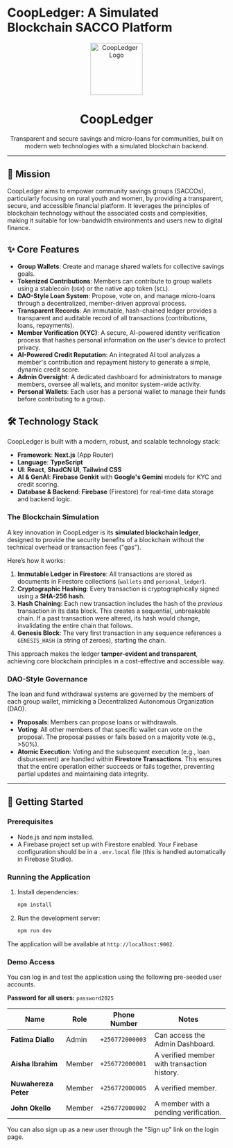 # CoopLedger: A Simulated Blockchain SACCO Platform

<p align="center">
  <img src="/public/icon.svg" alt="CoopLedger Logo" width="120">
</p>

<h1 align="center">CoopLedger</h1>

<p align="center">
  Transparent and secure savings and micro-loans for communities, built on modern web technologies with a simulated blockchain backend.
</p>

---

## 🚀 Mission

CoopLedger aims to empower community savings groups (SACCOs), particularly focusing on rural youth and women, by providing a transparent, secure, and accessible financial platform. It leverages the principles of blockchain technology without the associated costs and complexities, making it suitable for low-bandwidth environments and users new to digital finance.

## ✨ Core Features

- **Group Wallets**: Create and manage shared wallets for collective savings goals.
- **Tokenized Contributions**: Members can contribute to group wallets using a stablecoin (`UGX`) or the native app token (`$CL`).
- **DAO-Style Loan System**: Propose, vote on, and manage micro-loans through a decentralized, member-driven approval process.
- **Transparent Records**: An immutable, hash-chained ledger provides a transparent and auditable record of all transactions (contributions, loans, repayments).
- **Member Verification (KYC)**: A secure, AI-powered identity verification process that hashes personal information on the user's device to protect privacy.
- **AI-Powered Credit Reputation**: An integrated AI tool analyzes a member's contribution and repayment history to generate a simple, dynamic credit score.
- **Admin Oversight**: A dedicated dashboard for administrators to manage members, oversee all wallets, and monitor system-wide activity.
- **Personal Wallets**: Each user has a personal wallet to manage their funds before contributing to a group.

## 🛠️ Technology Stack

CoopLedger is built with a modern, robust, and scalable technology stack:

- **Framework**: **Next.js** (App Router)
- **Language**: **TypeScript**
- **UI**: **React**, **ShadCN UI**, **Tailwind CSS**
- **AI & GenAI**: **Firebase Genkit** with **Google's Gemini** models for KYC and credit scoring.
- **Database & Backend**: **Firebase** (Firestore) for real-time data storage and backend logic.

### The Blockchain Simulation

A key innovation in CoopLedger is its **simulated blockchain ledger**, designed to provide the security benefits of a blockchain without the technical overhead or transaction fees ("gas").

Here’s how it works:
1.  **Immutable Ledger in Firestore**: All transactions are stored as documents in Firestore collections (`wallets` and `personal_ledger`).
2.  **Cryptographic Hashing**: Every transaction is cryptographically signed using a **SHA-256 hash**.
3.  **Hash Chaining**: Each new transaction includes the hash of the *previous* transaction in its data block. This creates a sequential, unbreakable chain. If a past transaction were altered, its hash would change, invalidating the entire chain that follows.
4.  **Genesis Block**: The very first transaction in any sequence references a `GENESIS_HASH` (a string of zeroes), starting the chain.

This approach makes the ledger **tamper-evident and transparent**, achieving core blockchain principles in a cost-effective and accessible way.

### DAO-Style Governance

The loan and fund withdrawal systems are governed by the members of each group wallet, mimicking a Decentralized Autonomous Organization (DAO).
- **Proposals**: Members can propose loans or withdrawals.
- **Voting**: All other members of that specific wallet can vote on the proposal. The proposal passes or fails based on a majority vote (e.g., >50%).
- **Atomic Execution**: Voting and the subsequent execution (e.g., loan disbursement) are handled within **Firestore Transactions**. This ensures that the entire operation either succeeds or fails together, preventing partial updates and maintaining data integrity.

---

## 🚀 Getting Started

### Prerequisites
- Node.js and npm installed.
- A Firebase project set up with Firestore enabled. Your Firebase configuration should be in a `.env.local` file (this is handled automatically in Firebase Studio).

### Running the Application
1. Install dependencies:
   ```bash
   npm install
   ```
2. Run the development server:
   ```bash
   npm run dev
   ```
The application will be available at `http://localhost:9002`.

### Demo Access

You can log in and test the application using the following pre-seeded user accounts.

**Password for all users:** `password2025`

| Name              | Role   | Phone Number     | Notes                                   |
| ----------------- | ------ | ---------------- | --------------------------------------- |
| **Fatima Diallo** | Admin  | `+256772000003`  | Can access the Admin Dashboard.         |
| **Aisha Ibrahim** | Member | `+256772000001`  | A verified member with transaction history. |
| **Nuwahereza Peter** | Member | `+256772000005` | A verified member.                       |
| **John Okello**   | Member | `+256772000002`  | A member with a pending verification.   |

You can also sign up as a new user through the "Sign up" link on the login page.
